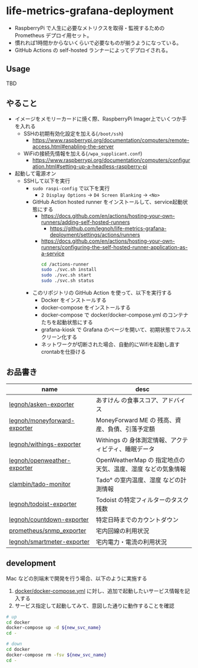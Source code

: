 # life-metrics-grafana-deployment

- RaspberryPi で人生に必要なメトリクスを取得・監視するための Prometheus デプロイ用セット。
- 慣れれば1時間かからないくらいで必要なものが揃うようになっている。
- GitHub Actions の self-hosted ランナーによってデプロイされる。

Usage
----

TBD

やること
----

- イメージをメモリーカードに焼く際、RaspberryPi Imager上でいくつか手を入れる
  - SSHの初期有効化設定を加える(`/boot/ssh`)
    - https://www.raspberrypi.org/documentation/computers/remote-access.html#enabling-the-server
  - WiFiの接続先情報を加える(`/wpa_supplicant.conf`)
    - https://www.raspberrypi.org/documentation/computers/configuration.html#setting-up-a-headless-raspberry-pi
- 起動して電源オン
  - SSHして以下を実行
    - `sudo raspi-config` で以下を実行
      - `2 Display Options` -> `D4 Screen Blanking` -> `<No>`
    - GitHub Action hosted runner をインストールして、service起動状態にする
      - https://docs.github.com/en/actions/hosting-your-own-runners/adding-self-hosted-runners
        - https://github.com/legnoh/life-metrics-grafana-deployment/settings/actions/runners
      - https://docs.github.com/en/actions/hosting-your-own-runners/configuring-the-self-hosted-runner-application-as-a-service
        ```sh
        cd /actions-runner
        sudo ./svc.sh install
        sudo ./svc.sh start
        sudo ./svc.sh status
        ```
    - このリポジトリの GitHub Action を使って、以下を実行する
      - Docker をインストールする
      - docker-compose をインストールする
      - docker-compose で docker/docker-compose.yml のコンテナたちを起動状態にする
      - grafana-kiosk で Grafana のページを開いて、初期状態でフルスクリーン化する
      - ネットワークが切断された場合、自動的にWifiを起動し直すcrontabを仕掛ける

お品書き
----

|name|desc|
|---|---|
| [legnoh/asken-exporter](https://github.com/legnoh/asken-exporter) | あすけん の食事スコア、アドバイス |
| [legnoh/moneyforward-exporter](https://github.com/legnoh/moneyforward-exporter) | MoneyForward ME の 残高、資産、負債、引落予定額 |
| [legnoh/withings-exporter](https://github.com/legnoh/withings-exporter) | Withings の 身体測定情報、アクティビティ、睡眠データ |
| [legnoh/openweather-exporter](https://github.com/legnoh/openweather-exporter) | OpenWeatherMap の 指定地点の天気、温度、湿度 などの気象情報 |
| [clambin/tado-monitor](https://github.com/clambin/tado-exporter) | Tado° の室内温度、湿度 などの計測情報 |
| [legnoh/todoist-exporter](https://github.com/legnoh/todoist-exporter) | Todoist の特定フィルターのタスク残数 |
| [legnoh/countdown-exporter](https://github.com/legnoh/countdown-exporter) | 特定日時までのカウントダウン |
| [prometheus/snmp_exporter](https://github.com/prometheus/snmp_exporter) | 宅内回線の利用状況 |
| [legnoh/smartmeter-exporter](https://github.com/legnoh/smartmeter-exporter) | 宅内電力・電流の利用状況 |

development
----

Mac などの別端末で開発を行う場合、以下のように実施する

1. [docker/docker-compose.yml](./docker/docker-compose.yml) に対し、追加で起動したいサービス情報を記入する
1. サービス指定して起動してみて、意図した通りに動作することを確認
  ```sh
  # up
  cd docker
  docker-compose up -d ${new_svc_name}
  cd -

  # down
  cd docker
  docker-compose rm -fsv ${new_svc_name}
  cd -
  ```
